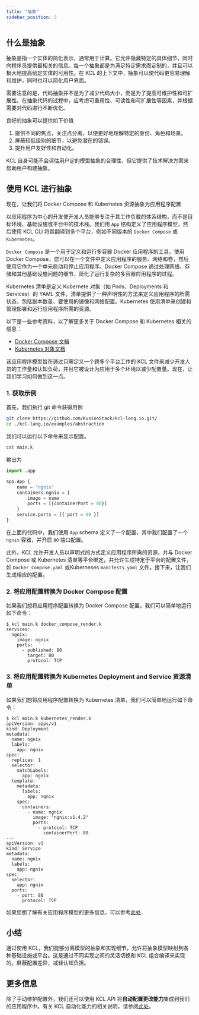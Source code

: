 ```yaml
---
title: "抽象"
sidebar_position: 3
---
```


## 什么是抽象

抽象是指一个实体的简化表示，通常用于计算。它允许隐藏特定的具体细节，同时向程序员提供最相关的信息。每一个抽象都是为满足特定需求而定制的，并且可以极大地提高给定实体的可用性。在 KCL 的上下文中，抽象可以使代码更容易理解和维护，同时也可以简化用户界面。

需要注意的是，代码抽象并不是为了减少代码大小，而是为了提高可维护性和可扩展性。在抽象代码的过程中，应考虑可重用性、可读性和可扩展性等因素，并根据需要对代码进行不断优化。

良好的抽象可以提供如下价值

1. 提供不同的焦点，关注点分离，以便更好地理解特定的身份、角色和场景。
2. 屏蔽较低级别的细节，以避免潜在的错误。
3. 提升用户友好性和自动化。

KCL 自身可能不会评估用户定的模型抽象的合理性，但它提供了技术解决方案来帮助用户构建抽象。

## 使用 KCL 进行抽象

现在，让我们将 Docker Compose 和 Kubernetes 资源抽象为应用程序配置

以应用程序为中心的开发使开发人员能够专注于其工作负载的体系结构，而不是目标环境、基础设施或平台中的技术栈。我们用 `App` 结构定义了应用程序模型，然后使用 KCL CLI 将其翻译到多个平台，例如不同版本的 `Docker Compose` 或 `Kubernetes`。

`Docker Compose` 是一个用于定义和运行多容器 Docker 应用程序的工具。使用 Docker Compose，您可以在一个文件中定义应用程序的服务、网络和卷，然后使用它作为一个单元启动和停止应用程序。Docker Compose 通过处理网络、存储和其他基础设施问题的细节，简化了运行复杂的多容器应用程序的过程。

Kubernetes 清单是定义 Kubernete 对象（如 Pods、Deployments 和 Services）的 YAML 文件。清单提供了一种声明性的方法来定义应用程序的所需状态，包括副本数量、要使用的镜像和网络配置。Kubernetes 使用清单来创建和管理部署和运行应用程序所需的资源。

以下是一些参考资料，以了解更多关于 Docker Compose 和 Kubernetes 相关的信息：

+ [Docker Compose 文档](https://docs.docker.com/compose/)
+ [Kubernetes 对象文档](https://kubernetes.io/docs/concepts/overview/working-with-objects/kubernetes-objects/)

该应用程序模型旨在通过只需定义一个跨多个平台工作的 KCL 文件来减少开发人员的工作量和认知负荷，并且它被设计为应用于多个环境以减少配置量。现在，让我们学习如何做到这一点。

### 1. 获取示例

首先，我们执行 git 命令获得用例

```bash
git clone https://github.com/KusionStack/kcl-lang.io.git/
cd ./kcl-lang.io/examples/abstraction
```

我们可以运行以下命令来显示配置。

```bash
cat main.k
```

输出为

```python
import .app

app.App {
    name = "ngnix"
    containers.ngnix = {
        image = name
        ports = [{containerPort = 80}]
    }
    service.ports = [{ port = 80 }]
}
```

在上面的代码中，我们使用 `App` schema 定义了一个配置，其中我们配置了一个 `ngnix` 容器，并开启 `80` 端口配置。

此外，KCL 允许开发人员以声明式的方式定义应用程序所需的资源，并与 Docker Compose 或 Kubernetes 清单等平台绑定，并允许生成特定于平台的配置文件，如 `Docker Compose.yaml` 或Kuberneses `manifests.yaml` 文件。接下来，让我们生成相应的配置。

### 2. 将应用配置转换为 Docker Compose 配置

如果我们想将应用程序配置转换为 Docker Compose 配置，我们可以简单地运行如下命令：

```shell
$ kcl main.k docker_compose_render.k
services:
  ngnix:
    image: ngnix
    ports:
      - published: 80
        target: 80
        protocol: TCP
```

### 3. 将应用配置转换为 Kubernetes Deployment and Service 资源清单

如果我们想将应用程序配置转换为 Kubernetes 清单，我们可以简单地运行如下命令：

```shell
$ kcl main.k kubernetes_render.k
apiVersion: apps/v1
kind: Deployment
metadata:
  name: ngnix
  labels:
    app: ngnix
spec:
  replicas: 1
  selector:
    matchLabels:
      app: ngnix
  template:
    metadata:
      labels:
        app: ngnix
    spec:
      containers:
        - name: ngnix
          image: "ngnix:v1.4.2"
          ports:
            - protocol: TCP
              containerPort: 80
---
apiVersion: v1
kind: Service
metadata:
  name: ngnix
  labels:
    app: ngnix
spec:
  selector:
    app: ngnix
  ports:
    - port: 80
      protocol: TCP
```

如果您想了解有关应用程序模型的更多信息，可以参考[此处](https://github.com/KusionStack/kcl-lang.io/tree/main/examples/abstraction).

## 小结

通过使用 KCL，我们能够分离模型的抽象和实现细节，允许将抽象模型映射到各种基础设施或平台。这是通过不同实现之间的灵活切换和 KCL 组合编译来实现的，屏蔽配置差异，减轻认知负担。

## 更多信息

除了手动维护配置外，我们还可以使用 KCL API 将**自动配置更改能力**集成到我们的应用程序中。有关 KCL 自动化能力的相关说明，请参阅[此处](/docs/user_docs/guides/automation)。
